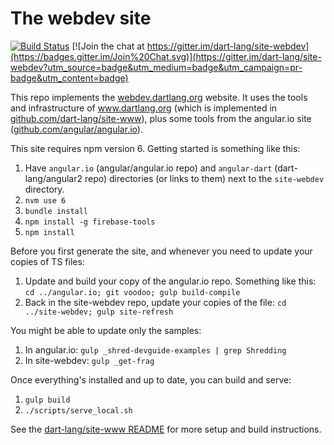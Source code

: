 # The webdev site

[![Build Status](https://travis-ci.org/dart-lang/site-webdev.svg?branch=master)](https://travis-ci.org/dart-lang/site-webdev)
[![Join the chat at https://gitter.im/dart-lang/site-webdev](https://badges.gitter.im/Join%20Chat.svg)](https://gitter.im/dart-lang/site-webdev?utm_source=badge&utm_medium=badge&utm_campaign=pr-badge&utm_content=badge)

This repo implements the [webdev.dartlang.org](http://webdev.dartlang.org) website. It uses the tools and infrastructure of
www.dartlang.org (which is implemented in [github.com/dart-lang/site-www](https://github.com/dart-lang/site-www)), plus
some tools from the angular.io site ([github.com/angular/angular.io](https://github.com/angular/angular.io)).

This site requires npm version 6. Getting started is something like this:

1. Have `angular.io` (angular/angular.io repo) and `angular-dart` (dart-lang/angular2 repo) directories (or links to them) next to the `site-webdev` directory.
1. `nvm use 6`
1. `bundle install`
1. `npm install -g firebase-tools`
1. `npm install`

Before you first generate the site, and whenever you need to update your copies of TS files:

1. Update and build your copy of the angular.io repo. Something like this:
   `cd ../angular.io; git voodoo; gulp build-compile`
1. Back in the site-webdev repo, update your copies of the file:
   `cd ../site-webdev; gulp site-refresh`
   
You might be able to update only the samples:

1. In angular.io: `gulp _shred-devguide-examples | grep Shredding`
1. In site-webdev: `gulp _get-frag`

Once everything's installed and up to date, you can build and serve:

1. `gulp build`
1. `./scripts/serve_local.sh`

See the [dart-lang/site-www README](https://github.com/dart-lang/site-www/blob/master/README.md) for more setup and build instructions.
